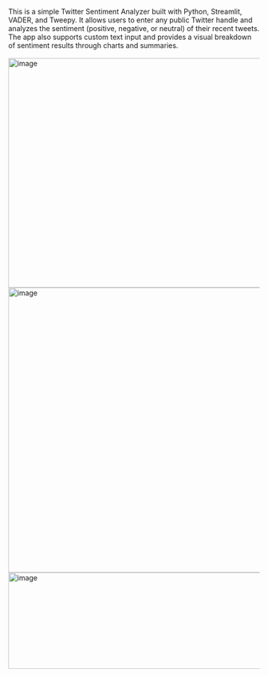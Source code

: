 This is a simple Twitter Sentiment Analyzer built with Python, Streamlit, VADER, and Tweepy. It allows users to enter any public Twitter handle and analyzes the sentiment (positive, negative, or neutral) of their recent tweets. The app also supports custom text input and provides a visual breakdown of sentiment results through charts and summaries.<br><br>
<img width="807" height="460" alt="image" src="https://github.com/user-attachments/assets/5504fc23-038b-4b76-955b-0822a52a5fa7" />
<img width="871" height="571" alt="image" src="https://github.com/user-attachments/assets/1c1cb008-966a-4a59-a52d-fdfea5965aa3" />
<img width="789" height="193" alt="image" src="https://github.com/user-attachments/assets/d580548a-83aa-44db-b7fc-dd5931cd20ed" />
